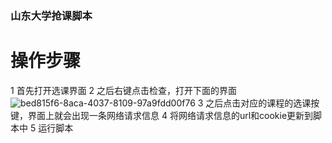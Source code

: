 ### 山东大学抢课脚本

# 操作步骤
1 首先打开选课界面
2 之后右键点击检查，打开下面的界面
![bed815f6-8aca-4037-8109-97a9fdd00f76](https://github.com/user-attachments/assets/cb33d514-03f8-4141-856a-d14e73263ab7)
3 之后点击对应的课程的选课按键，界面上就会出现一条网络请求信息
4 将网络请求信息的url和cookie更新到脚本中
5 运行脚本
